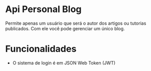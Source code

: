 # Api Personal Blog

<p>Permite apenas um usuário que será o autor dos artigos ou tutorias publicados. Com ele você pode gerenciar um único blog.</p>

# Funcionalidades

<ul>
	<li>O sistema de login é em JSON Web Token (JWT)</li>
</ul>